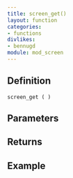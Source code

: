 ```yaml
---
title: screen_get()
layout: function
categories:
- functions
divlikes:
- bennugd
module: mod_screen
---
```


## Definition

    screen_get ( )

## Parameters

## Returns

## Example
